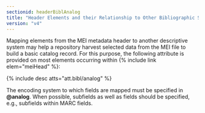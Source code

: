 ```yaml
---
sectionid: headerBiblAnalog
title: "Header Elements and their Relationship to Other Bibliographic Standards"
version: "v4"
---
```


Mapping elements from the MEI metadata header to another descriptive system may help a repository harvest selected data from the MEI file to build a basic catalog record. For this purpose, the following attribute is provided on most elements occurring within {% include link elem="meiHead" %}:

{% include desc atts="att.bibl/analog" %}

The encoding system to which fields are mapped must be specified in **@analog**. When possible, subfields as well as fields should be specified, e.g., subfields within MARC fields.
